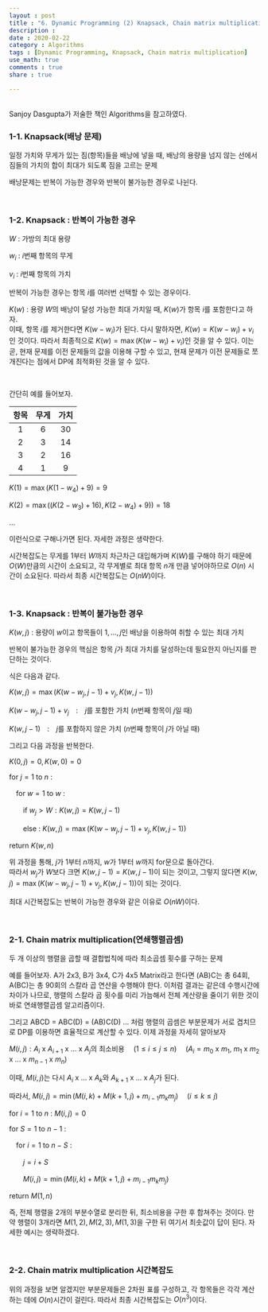 ```yaml
---
layout : post
title : "6. Dynamic Programming (2) Knapsack, Chain matrix multiplication"
description :
date : 2020-02-22
category : Algorithms
tags : [Dynamic Programming, Knapsack, Chain matrix multiplication]
use_math: true
comments : true
share : true

---
```


<br/>
Sanjoy Dasgupta가 저술한 책인 Algorithms을 참고하였다.

<br/>

### 1-1. Knapsack(배낭 문제)

일정 가치와 무게가 있는 짐(항목)들을 배낭에 넣을 때, 배낭의 용량을 넘지 않는 선에서 짐들의 가치의 합이 최대가 되도록 짐을 고르는 문제

배낭문제는 반복이 가능한 경우와 반복이 불가능한 경우로 나뉜다.

<br/>

### 1-2. Knapsack : 반복이 가능한 경우

$W$ : 가방의 최대 용량

$w_i$ : $i$번째 항목의 무게

$v_i$ : $i$번째 항목의 가치

반복이 가능한 경우는 항목 $i$를 여러번 선택할 수 있는 경우이다.

$K(w)$ : 용량 $W$의 배낭이 달성 가능한 최대 가치일 때, $K(w)$가 항목 $i$를 포함한다고 하자.  
이때, 항목 $i$를 제거한다면 $K(w-w_i)$가 된다. 다시 말하자면, $K(w) = K(w-w_i) + v_i$인 것이다. 따라서 최종적으로 $K(w) = \max(K(w-w_i) + v_i)$인 것을 알 수 있다. 이는 곧, 현재 문제를 이전 문제들의 값을 이용해 구할 수 있고, 현재 문제가 이전 문제들로 쪼개진다는 점에서 DP에 최적화된 것을 알 수 있다.

<br/>

간단히 예를 들어보자.

| 항목 | 무게 | 가치 |
| :--: | :--: | :--: |
|  1   |  6   |  30  |
|  2   |  3   |  14  |
|  3   |  2   |  16  |
|  4   |  1   |  9   |

$K(1) = \max(K(1-w_4) + 9) = 9$

$K(2) = \max((K(2-w_3) + 16),K(2-w_4) + 9)) = 18$

...

이런식으로 구해나가면 된다. 자세한 과정은 생략한다.

시간복잡도는 무게를 1부터 $W$까지 차근차근 대입해가며 $K(W)$를 구해야 하기 때문에 $O(W)$만큼의 시간이 소요되고, 각 무게별로 최대 항목 $n$개 만큼 넣어야하므로 $O(n)$ 시간이 소요된다. 따라서 최종 시간복잡도는 $O(nW)$이다.

<br/>

### 1-3. Knapsack : 반복이 불가능한 경우

$K(w, j)$ : 용량이 $w$이고 항목들이 $1, ... , j$인 배낭을 이용하여 취할 수 있는 최대 가치

반복이 불가능한 경우의 핵심은 항목 $j$가 최대 가치를 달성하는데 필요한지 아닌지를 판단하는 것이다.

식은 다음과 같다.

$K(w, j) = \max(K(w-w_j, j-1) + v_j, K(w, j-1))$

$K(w-w_j, j-1) + v_j$　:　$j$를 포함한 가치 ($n$번째 항목이 $j$일 때)

$K(w, j-1)$　:　$j$를 포함하지 않은 가치 ($n$번째 항목이 $j$가 아닐 때)

그리고 다음 과정을 반복한다.

$K(0, j) = 0,　K(w, 0) = 0$

for $j = 1$ to $n$ :

　for $w = 1$ to $w$ :

　　if $w_j > W : K(w, j) = K(w, j-1)$

　　else : $K(w, j) = \max(K(w-w_j, j-1) + v_j, K(w, j-1))$

return $K(w, n)$

위 과정을 통해, $j$가 1부터 $n$까지, $w$가 1부터 $w$까지 for문으로 돌아간다.  
따라서 $w_j$가 $W$보다 크면 $K(w, j-1) = K(w, j-1)$이 되는 것이고, 그렇지 않다면 $K(w, j) = \max(K(w-w_j, j-1) + v_j, K(w, j-1))$이 되는 것이다.

최대 시간복잡도는 반복이 가능한 경우와 같은 이유로 $O(nW)$이다.

<br/>

### 2-1. Chain matrix multiplication(연쇄행렬곱셈)

두 개 이상의 행렬을 곱할 때 결합법칙에 따라 최소곱셈 횟수를 구하는 문제

예를 들어보자. A가 2x3, B가 3x4, C가 4x5 Matrix라고 한다면 (AB)C는 총 64회, A(BC)는 총 90회의 스칼라 곱 연산을 수행해야 한다. 이처럼 결과는 같은데 수행시간에 차이가 나므로, 행렬의 스칼라 곱 횟수를 미리 가늠해서 전체 계산량을 줄이기 위한 것이 바로 연쇄행렬곱셈 알고리즘이다.

그리고 ABCD = ABC(D) = (AB)C(D) ... 처럼 행렬의 곱셈은 부분문제가 서로 겹치므로 DP를 이용하면 효율적으로 계산할 수 있다. 이제 과정을 자세히 알아보자

$M(i, j) : A_i$ x $A_{i+1}$ x ... x $A_j$의 최소비용　 ($1 \leq i \leq j \leq n$) 　($A_i = m_0$ x $m_1$, $m_1$ x $m_2$ x ... x $m_{n-1}$ x $m_n$)

이때, $M(i, j)$는 다시 $A_i$ x ... x $A_k$와 $A_{k+1}$ x ... x $A_j$가 된다.

따라서, $M(i, j) = \min(M(i, k) + M(k+1, j) + m_{i-1}m_km_j)$ 　($i \leq k \leq j$)

for $i = 1$ to $n$ : $M(i, j) = 0$

for $S = 1$ to $n-1$ :

　for $i = 1$ to $n - S$ :

　　$j = i + S$

　　$M(i, j) = \min(M(i, k) + M(k+1, j) + m_{i-1}m_km_j)$

return $M(1, n)$

즉, 전체 행렬을 2개의 부분수열로 분리한 뒤, 최소비용을 구한 후 합쳐주는 것이다. 만약 행렬이 3개라면 $M(1, 2), M(2, 3), M(1, 3)$을 구한 뒤 여기서 최솟값이 답이 된다. 자세한 예시는 생략하겠다.

<br/>

### 2-2. Chain matrix multiplication 시간복잡도

위의 과정을 보면 알겠지만 부분문제들은 2차원 표를 구성하고, 각 항목들은 각각 계산하는 데에 $O(n)$시간이 걸린다. 따라서 최종 시간복잡도는 $O(n^3)$이다.

<br/>